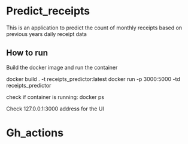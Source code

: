 # Predict_receipts

This is an application to predict the count of monthly receipts based on previous years daily receipt data


## How to run

Build the docker image and run the container

docker build . -t receipts_predictor:latest
docker run -p 3000:5000 -td receipts_predictor


check if container is running: docker ps

Check 127.0.0.1:3000 address for the UI
# Gh_actions
